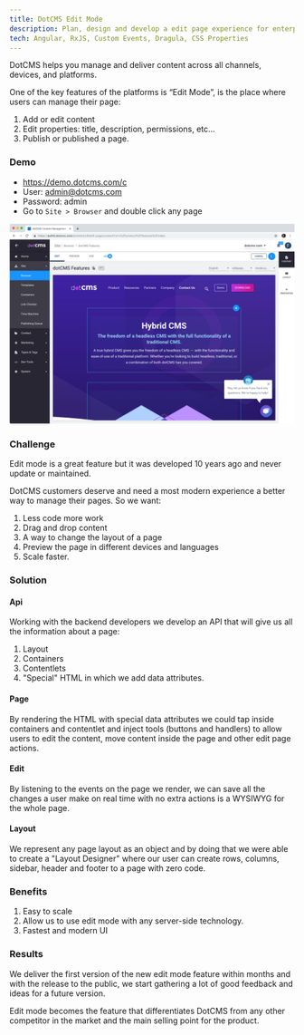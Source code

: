 ```yaml
---
title: DotCMS Edit Mode
description: Plan, design and develop a edit page experience for enterprise CMS
tech: Angular, RxJS, Custom Events, Dragula, CSS Properties
---
```


DotCMS helps you manage and deliver content across all channels, devices, and platforms. 

One of the key features of the platforms is “Edit Mode”, is the place where users can manage their page:

1. Add or edit content
2. Edit properties: title, description, permissions, etc…
3. Publish or published a page.

### Demo
- https://demo.dotcms.com/c
- User: admin@dotcms.com
- Password: admin
- Go to `Site > Browser` and double click any page

![DotCMS Edit Mode](./edit-mode.png)

### Challenge
Edit mode is a great feature but it was developed 10 years ago and never update or maintained. 

DotCMS customers deserve and need a most modern experience a better way to manage their pages. So we want:

1. Less code more work
2. Drag and drop content
3. A way to change the layout of a page
4. Preview the page in different devices and languages
5. Scale faster.

### Solution

#### Api
Working with the backend developers we develop an API that will give us all the information about a page:

1. Layout
2. Containers
3. Contentlets
4. "Special" HTML in which we add data attributes.

#### Page
By rendering the HTML with special data attributes we could tap inside containers and contentlet and inject tools (buttons and handlers) to allow users to edit the content, move content inside the page and other edit page actions.

#### Edit
By listening to the events on the page we render, we can save all the changes a user make on real time with no extra actions is a WYSIWYG for the whole page.

#### Layout
We represent any page layout as an object and by doing that we were able to create a "Layout Designer" where our user can create rows, columns, sidebar, header and footer to a page with zero code.

### Benefits
1. Easy to scale
2. Allow us to use edit mode with any server-side technology.
3. Fastest and modern UI

### Results
We deliver the first version of the new edit mode feature within months and with the release to the public, we start gathering a lot of good feedback and ideas for a future version.

Edit mode becomes the feature that differentiates DotCMS from any other competitor in the market and the main selling point for the product.